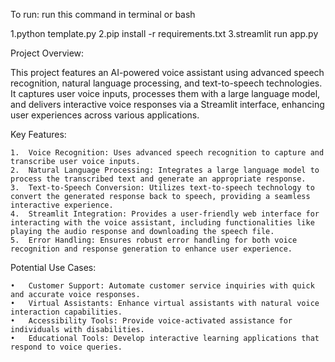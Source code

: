 To run:
run this command in terminal or bash

1.python template.py
2.pip install -r requirements.txt
3.streamlit run app.py


Project Overview:

This project features an AI-powered voice assistant using advanced speech recognition, natural language processing, and text-to-speech technologies. It captures user voice inputs, processes them with a large language model, and delivers interactive voice responses via a Streamlit interface, enhancing user experiences across various applications.

Key Features:

	1.	Voice Recognition: Uses advanced speech recognition to capture and transcribe user voice inputs.
	2.	Natural Language Processing: Integrates a large language model to process the transcribed text and generate an appropriate response.
	3.	Text-to-Speech Conversion: Utilizes text-to-speech technology to convert the generated response back to speech, providing a seamless interactive experience.
	4.	Streamlit Integration: Provides a user-friendly web interface for interacting with the voice assistant, including functionalities like playing the audio response and downloading the speech file.
	5.	Error Handling: Ensures robust error handling for both voice recognition and response generation to enhance user experience.

Potential Use Cases:

	•	Customer Support: Automate customer service inquiries with quick and accurate voice responses.
	•	Virtual Assistants: Enhance virtual assistants with natural voice interaction capabilities.
	•	Accessibility Tools: Provide voice-activated assistance for individuals with disabilities.
	•	Educational Tools: Develop interactive learning applications that respond to voice queries.
